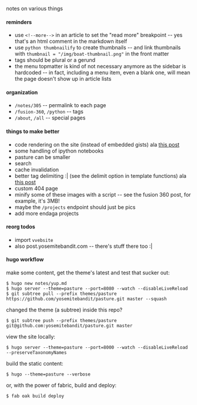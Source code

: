 notes on various things


#### reminders

* use `<!--more-->` in an article to set the "read more" breakpoint --
yes that's an html comment in the markdown itself
* use `python thumbnailify` to create thumbnails --
and link thumbnails with `thumbnail = "/img/boat-thumbnail.png"` in the front matter
* tags should be plural or a gerund
* the menu topmatter is kind of not necessary anymore as the sidebar is hardcoded --
in fact, including a menu item, even a blank one,
will mean the page doesn't show up in article lists


#### organization

* `/notes/305` -- permalink to each page
* `/fusion-360`, `/python` -- tags
* `/about`, `/all` -- special pages


#### things to make better

* code rendering on the site (instead of embedded gists)
ala [this post](http://ktmud.github.io/huggle/en/intro/)
* some handling of ipython notebooks
* pasture can be smaller
* search
* cache invalidation
* better tag delimiting :| (see the delimit option in template functions)
ala [this post](https://discuss.gohugo.io/t/howto-delimiter-separated-tags/146/6)
* custom 404 page
* minify some of these images with a script --
see the fusion 360 post, for example, it's 3MB!
* maybe the `/projects` endpoint should just be pics
* add more endaga projects


#### reorg todos

* import `vvebsite`
* also post.yosemitebandit.com -- there's stuff there too :|


#### hugo workflow

make some content, get the theme's latest and test that sucker out:

    $ hugo new notes/yup.md
    $ hugo server --theme=pasture --port=8080 --watch --disableLiveReload
    $ git subtree pull --prefix themes/pasture https://github.com/yosemitebandit/pasture.git master --squash

changed the theme (a subtree) inside this repo?

    $ git subtree push --prefix themes/pasture git@github.com:yosemitebandit/pasture.git master

view the site locally:

    $ hugo server --theme=pasture --port=8000 --watch --disableLiveReload --preserveTaxonomyNames

build the static content:

    $ hugo --theme=pasture --verbose

or, with the power of fabric, build and deploy:

    $ fab oak build deploy
